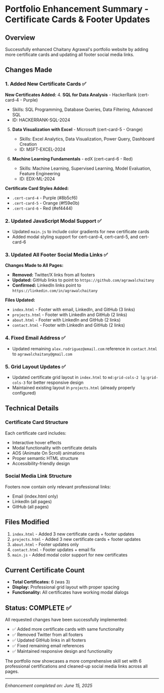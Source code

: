 # Portfolio Enhancement Summary - Certificate Cards & Footer Updates

## Overview
Successfully enhanced Chaitany Agrawal's portfolio website by adding more certificate cards and updating all footer social media links.

## Changes Made

### 1. Added New Certificate Cards ✅

**New Certificates Added:**
4. **SQL for Data Analysis** - HackerRank (cert-card-4 - Purple)
   - Skills: SQL Programming, Database Queries, Data Filtering, Advanced SQL
   - ID: HACKERRANK-SQL-2024

5. **Data Visualization with Excel** - Microsoft (cert-card-5 - Orange)
   - Skills: Excel Analytics, Data Visualization, Power Query, Dashboard Creation
   - ID: MSFT-EXCEL-2024

6. **Machine Learning Fundamentals** - edX (cert-card-6 - Red)
   - Skills: Machine Learning, Supervised Learning, Model Evaluation, Feature Engineering
   - ID: EDX-ML-2024

**Certificate Card Styles Added:**
- `.cert-card-4` - Purple (#8b5cf6)
- `.cert-card-5` - Orange (#f59e0b)
- `.cert-card-6` - Red (#ef4444)

### 2. Updated JavaScript Modal Support ✅
- Updated `main.js` to include color gradients for new certificate cards
- Added modal styling support for cert-card-4, cert-card-5, and cert-card-6

### 3. Updated All Footer Social Media Links ✅

**Changes Made to All Pages:**
- **Removed:** Twitter/X links from all footers
- **Updated:** GitHub links to point to `https://github.com/agrawalchaitany`
- **Confirmed:** LinkedIn links point to `https://linkedin.com/in/agrawalchaitany`

**Files Updated:**
- `index.html` - Footer with email, LinkedIn, and GitHub (3 links)
- `projects.html` - Footer with LinkedIn and GitHub (2 links)
- `about.html` - Footer with LinkedIn and GitHub (2 links)
- `contact.html` - Footer with LinkedIn and GitHub (2 links)

### 4. Fixed Email Address ✅
- Updated remaining `alex.rodriguez@email.com` reference in `contact.html` to `agrawalchaitany@gmail.com`

### 5. Grid Layout Updates ✅
- Updated certificate grid layout in `index.html` to `md:grid-cols-2 lg:grid-cols-3` for better responsive design
- Maintained existing layout in `projects.html` (already properly configured)

## Technical Details

### Certificate Card Structure
Each certificate card includes:
- Interactive hover effects
- Modal functionality with certificate details
- AOS (Animate On Scroll) animations
- Proper semantic HTML structure
- Accessibility-friendly design

### Social Media Link Structure
Footers now contain only relevant professional links:
- Email (index.html only)
- LinkedIn (all pages)
- GitHub (all pages)

## Files Modified
1. `index.html` - Added 3 new certificate cards + footer updates
2. `projects.html` - Added 3 new certificate cards + footer updates
3. `about.html` - Footer updates only
4. `contact.html` - Footer updates + email fix
5. `main.js` - Added modal color support for new certificates

## Current Certificate Count
- **Total Certificates:** 6 (was 3)
- **Display:** Professional grid layout with proper spacing
- **Functionality:** All certificates have working modal dialogs

## Status: COMPLETE ✅

All requested changes have been successfully implemented:
- ✅ Added more certificate cards with same functionality
- ✅ Removed Twitter from all footers
- ✅ Updated GitHub links in all footers
- ✅ Fixed remaining email references
- ✅ Maintained responsive design and functionality

The portfolio now showcases a more comprehensive skill set with 6 professional certifications and cleaned-up social media links across all pages.

---
*Enhancement completed on: June 15, 2025*
